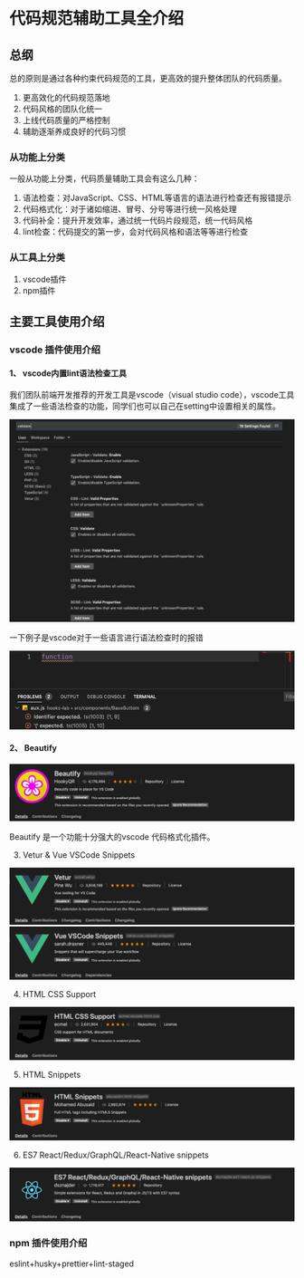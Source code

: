 # 代码规范辅助工具全介绍

## 总纲

总的原则是通过各种约束代码规范的工具，更高效的提升整体团队的代码质量。

1. 更高效化的代码规范落地
2. 代码风格的团队化统一
3. 上线代码质量的严格控制
4. 辅助逐渐养成良好的代码习惯

### 从功能上分类

一般从功能上分类，代码质量辅助工具会有这么几种：

1. 语法检查：对JavaScript、CSS、HTML等语言的语法进行检查还有报错提示
2. 代码格式化：对于诸如缩进、冒号、分号等进行统一风格处理
3. 代码补全：提升开发效率，通过统一代码片段规范，统一代码风格
4. lint检查：代码提交的第一步，会对代码风格和语法等等进行检查

### 从工具上分类

1. vscode插件
2. npm插件

## 主要工具使用介绍

### vscode 插件使用介绍

#### 1、 vscode内置lint语法检查工具

我们团队前端开发推荐的开发工具是vscode（visual studio code），vscode工具集成了一些语法检查的功能，同学们也可以自己在setting中设置相关的属性。

![vscode-validate](./assets/vscode-validate.png)

一下例子是vscode对于一些语言进行语法检查时的报错

![](./assets/js-syntax-check.png)

#### 2、 Beautify

![Beautify](./assets/Beautify.png)

Beautify 是一个功能十分强大的vscode 代码格式化插件。

3. Vetur & Vue VSCode Snippets

![vetur](./assets/vetur.png)
![vue-snippets](./assets/vue-snippets.png)

4. HTML CSS Support

![html-css-support](./assets/html-css-support.png)

5. HTML Snippets

![html-snippets](./assets/html-snippets.png)

6. ES7 React/Redux/GraphQL/React-Native snippets

![react-snippets](./assets/react-snippets.png)


### npm 插件使用介绍

eslint+husky+prettier+lint-staged 